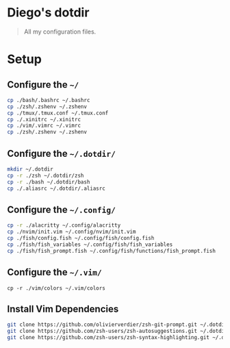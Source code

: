 # Diego's dotdir
> All my configuration files.

# Setup

## Configure the `~/`
```sh
cp ./bash/.bashrc ~/.bashrc
cp ./zsh/.zshenv ~/.zshenv
cp ./tmux/.tmux.conf ~/.tmux.conf
cp ./.xinitrc ~/.xinitrc
cp ./vim/.vimrc ~/.vimrc
cp ./zsh/.zshenv ~/.zshenv
```

## Configure the `~/.dotdir/`
```sh
mkdir ~/.dotdir
cp -r ./zsh ~/.dotdir/zsh
cp -r ./bash ~/.dotdir/bash
cp ./.aliasrc ~/.dotdir/.aliasrc
```

## Configure the `~/.config/`
```sh
cp -r ./alacritty ~/.config/alacritty
cp ./nvim/init.vim ~/.config/nvim/init.vim
cp ./fish/config.fish ~/.config/fish/config.fish
cp ./fish/fish_variables ~/.config/fish/fish_variables
cp ./fish/fish_prompt.fish ~/.config/fish/functions/fish_prompt.fish
```

## Configure the `~/.vim/`
```
cp -r ./vim/colors ~/.vim/colors
```

## Install Vim Dependencies
```sh
git clone https://github.com/olivierverdier/zsh-git-prompt.git ~/.dotdir/zsh/zsh-git-prompt/zshrc.sh
git clone https://github.com/zsh-users/zsh-autosuggestions.git ~/.dotdir/zsh/zsh-autosuggestions/zsh-autosuggestions.zsh
git clone https://github.com/zsh-users/zsh-syntax-highlighting.git ~/.dotdir/zsh/zsh-syntax-highlighting/zsh-syntax-highlighting.zsh
```
